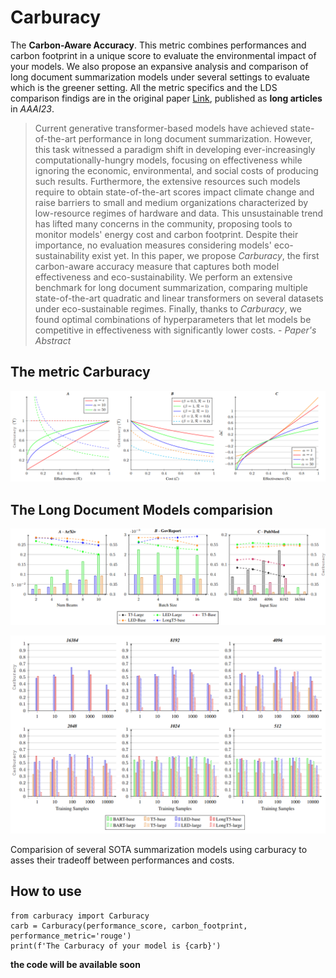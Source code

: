 # Carburacy

The **Carbon-Aware Accuracy**. This metric combines performances and carbon footprint in a unique score to evaluate the environmental impact of your models. 
We also propose an expansive analysis and comparison of long document summarization models under several settings to evaluate which is the greener setting.
All the metric specifics and the LDS comparison findigs are in the original paper [Link](link), published as **long articles** in *AAAI23*.

>Current generative transformer-based models have achieved state-of-the-art performance in long document summarization.
However, this task witnessed a paradigm shift in developing ever-increasingly computationally-hungry models, focusing on effectiveness while ignoring the economic, environmental, and social costs of producing such results.
Furthermore, the extensive resources such models require to obtain state-of-the-art scores impact climate change and raise barriers to small and medium organizations characterized by low-resource regimes of hardware and data.
This unsustainable trend has lifted many concerns in the community, proposing tools to monitor models' energy cost and carbon footprint.
Despite their importance, no evaluation measures considering models' eco-sustainability exist yet.
In this paper, we propose *Carburacy*, the first carbon-aware accuracy measure that captures both model effectiveness and eco-sustainability.
We perform an extensive benchmark for long document summarization, comparing multiple state-of-the-art quadratic and linear transformers on several datasets under eco-sustainable regimes.
Finally, thanks to *Carburacy*, we found optimal combinations of hyperparameters that let models be competitive in effectiveness with significantly lower costs. - *Paper's Abstract*

## The metric Carburacy 

<p align="center">
  <img src="./figure/carb_graph1.png" title="nlg-metricverse" alt="">
</p>

## The Long Document Models comparision

<p align="center">
  <img src="./figure/LDSC_graph1.png" title="Long document summarizaiton models comparison" alt="">
</p>


<p align="center">
  <img src="./figure/LDSM_graph2.png" title="Long document summarizaiton models comparison" alt="">
</p>

Comparision of several SOTA summarization models using carburacy to asses their tradeoff between performances and costs.

## How to use

```
from carburacy import Carburacy
carb = Carburacy(performance_score, carbon_footprint, performance_metric='rouge')
print(f'The Carburacy of your model is {carb}')
```

**the code will be available soon**

